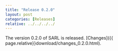 ```yaml
---
title: "Release 0.2.0"
layout: post
categories: [Releases]
relative: ../../../../
---
```


The version 0.2.0 of SARL is released. [Changes]({{ page.relative}}download/changes_0.2.0.html).
